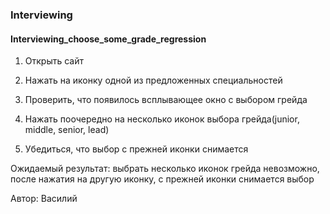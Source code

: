### Interviewing
#### Interviewing_choose_some_grade_regression


1. Открыть сайт

2. Нажать на иконку одной из предложенных специальностей

3. Проверить, что появилось всплывающее окно с выбором грейда

4. Нажать поочередно на несколько иконок выбора грейда(junior, middle, senior, lead)

5. Убедиться, что выбор с прежней иконки снимается

Ожидаемый результат: выбрать несколько иконок грейда невозможно, после нажатия на другую иконку, с прежней иконки снимается выбор

Автор: Василий